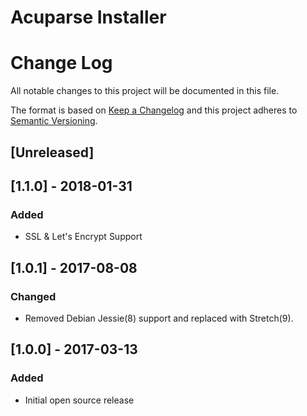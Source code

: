 # Acuparse Installer

# Change Log
All notable changes to this project will be documented in this file.

The format is based on [Keep a Changelog](http://keepachangelog.com/)
and this project adheres to [Semantic Versioning](http://semver.org/).

## [Unreleased]

## [1.1.0] - 2018-01-31
### Added
- SSL & Let's Encrypt Support

## [1.0.1] - 2017-08-08
### Changed
- Removed Debian Jessie(8) support and replaced with Stretch(9).

## [1.0.0] - 2017-03-13
### Added
- Initial open source release
